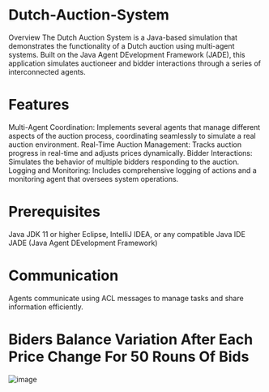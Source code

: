 # Dutch-Auction-System
Overview
The Dutch Auction System is a Java-based simulation that demonstrates the functionality of a Dutch auction using multi-agent systems. Built on the Java Agent DEvelopment Framework (JADE), this application simulates auctioneer and bidder interactions through a series of interconnected agents.

# Features
Multi-Agent Coordination: Implements several agents that manage different aspects of the auction process, coordinating seamlessly to simulate a real auction environment.
Real-Time Auction Management: Tracks auction progress in real-time and adjusts prices dynamically.
Bidder Interactions: Simulates the behavior of multiple bidders responding to the auction.
Logging and Monitoring: Includes comprehensive logging of actions and a monitoring agent that oversees system operations.
# Prerequisites
Java JDK 11 or higher
Eclipse, IntelliJ IDEA, or any compatible Java IDE
JADE (Java Agent DEvelopment Framework)
# Communication
Agents communicate using ACL messages to manage tasks and share information efficiently.
# Biders Balance Variation After Each Price Change For 50 Rouns Of Bids
![image](https://github.com/Endiuss/Dutch-Auction-System/assets/16562407/78a95cb7-99b5-4135-ae70-38f8414e7544)

